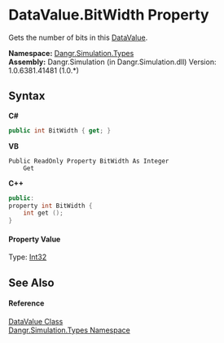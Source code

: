 # DataValue.BitWidth Property 
 

Gets the number of bits in this <a href="T_Dangr_Simulation_Types_DataValue">DataValue</a>.

**Namespace:**&nbsp;<a href="N_Dangr_Simulation_Types">Dangr.Simulation.Types</a><br />**Assembly:**&nbsp;Dangr.Simulation (in Dangr.Simulation.dll) Version: 1.0.6381.41481 (1.0.*)

## Syntax

**C#**<br />
``` C#
public int BitWidth { get; }
```

**VB**<br />
``` VB
Public ReadOnly Property BitWidth As Integer
	Get
```

**C++**<br />
``` C++
public:
property int BitWidth {
	int get ();
}
```


#### Property Value
Type: <a href="http://msdn2.microsoft.com/en-us/library/td2s409d" target="_blank">Int32</a>

## See Also


#### Reference
<a href="T_Dangr_Simulation_Types_DataValue">DataValue Class</a><br /><a href="N_Dangr_Simulation_Types">Dangr.Simulation.Types Namespace</a><br />